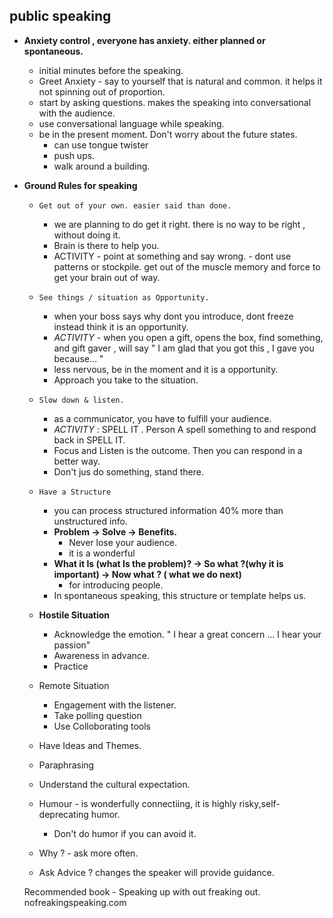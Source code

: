 ## public speaking 

- **Anxiety control , everyone has anxiety.  either planned or spontaneous.**
	- initial minutes before the speaking. 
	- Greet Anxiety - say to yourself that is natural and common. it helps it not  spinning out of proportion. 
	- start by asking questions. makes the speaking into conversational with the audience. 
	- use conversational language while speaking. 
	- be in the present moment. Don't worry about the future states. 
		- can use tongue twister 
		- push ups.
		- walk around a building. 
		
- **Ground Rules for speaking** 
	- `Get out of your own. easier said than done.` 
		- we are planning to do get it right. there is no way to be right , without doing it.
		- Brain is there to help you. 
		- ACTIVITY - point at something and say wrong. - dont use patterns or stockpile. get out of the muscle memory and force to get your brain out of way. 	
	- `See things / situation as Opportunity.` 
		- when your boss says why dont you introduce, dont freeze instead think it is an opportunity. 
		- *ACTIVITY* - when you open a gift, opens the box, find something, and gift gaver , will say " I am glad that you got this , I gave you because... "
		- less nervous, be in the moment and it is a opportunity. 
		- Approach you take to the situation. 
		
	- `Slow down & listen.` 
		- as a communicator, you have to fulfill your audience. 
		- *ACTIVITY* : SPELL IT . Person A spell something to and respond back in SPELL IT.
		- Focus and Listen is the outcome. Then you can respond in a better way. 
		- Don't jus do something, stand there. 
		
	- `Have a Structure`
		- you can process structured information 40% more than unstructured info. 
		- **Problem -> Solve -> Benefits.** 
			- Never lose your audience. 
			- it is a wonderful 
		- **What it Is (what Is the problem)? -> So what ?(why it is important) -> Now what ? ( what we do next)**
			- for introducing people. 
		- In spontaneous speaking, this structure or template helps us. 
		
	- **Hostile Situation**
		- Acknowledge the emotion. " I hear a great concern ... I hear your passion"
		- Awareness in advance. 
		- Practice
		
	- Remote Situation 
		- Engagement with the listener. 
		- Take polling question 
		- Use Colloborating tools
		
	- Have Ideas and Themes.
	- Paraphrasing
	- Understand the cultural expectation. 
	- Humour - is wonderfully connectiing, it is highly risky,self-deprecating humor.
		- Don't do humor if you can avoid it.
	- Why ? - ask more often. 
	- Ask Advice ? changes the speaker will provide guidance. 
	
	
		
	
	Recommended book - Speaking up with out freaking out. 
	nofreakingspeaking.com
	
	
		
	